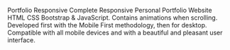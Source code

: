 Portfolio Responsive Complete
Responsive Personal Portfolio Website HTML CSS Bootstrap & JavaScript.
Contains animations when scrolling.
Developed first with the Mobile First methodology, then for desktop.
Compatible with all mobile devices and with a beautiful and pleasant user interface.
